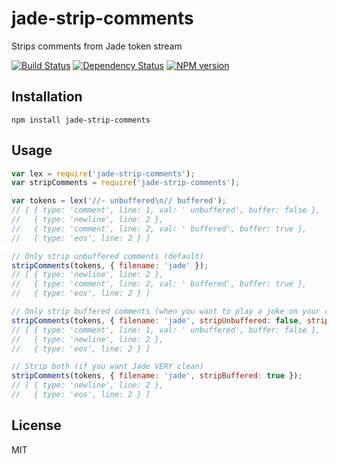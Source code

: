 # jade-strip-comments

Strips comments from Jade token stream

[![Build Status](https://img.shields.io/travis/jadejs/jade-strip-comments/master.svg)](https://travis-ci.org/jadejs/jade-strip-comments)
[![Dependency Status](https://img.shields.io/gemnasium/jadejs/jade-strip-comments.svg)](https://gemnasium.com/jadejs/jade-strip-comments)
[![NPM version](https://img.shields.io/npm/v/jade-strip-comments.svg)](https://www.npmjs.org/package/jade-strip-comments)

## Installation

    npm install jade-strip-comments

## Usage

```js
var lex = require('jade-strip-comments');
var stripComments = require('jade-strip-comments');

var tokens = lex('//- unbuffered\n// buffered');
// [ { type: 'comment', line: 1, val: ' unbuffered', buffer: false },
//   { type: 'newline', line: 2 },
//   { type: 'comment', line: 2, val: ' buffered', buffer: true },
//   { type: 'eos', line: 2 } ]

// Only strip unbuffered comments (default)
stripComments(tokens, { filename: 'jade' });
// [ { type: 'newline', line: 2 },
//   { type: 'comment', line: 2, val: ' buffered', buffer: true },
//   { type: 'eos', line: 2 } ]

// Only strip buffered comments (when you want to play a joke on your coworkers)
stripComments(tokens, { filename: 'jade', stripUnbuffered: false, stripBuffered: true });
// [ { type: 'comment', line: 1, val: ' unbuffered', buffer: false },
//   { type: 'newline', line: 2 },
//   { type: 'eos', line: 2 } ]

// Strip both (if you want Jade VERY clean)
stripComments(tokens, { filename: 'jade', stripBuffered: true });
// [ { type: 'newline', line: 2 },
//   { type: 'eos', line: 2 } ]
```

## License

MIT
